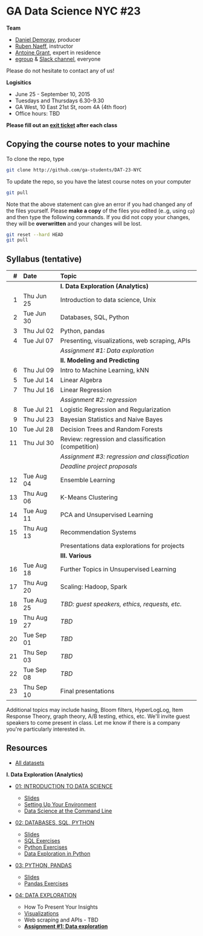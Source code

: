 # GA Data Science NYC #23

**Team**
- [Daniel Demoray](mailto:ddemoray@ga.co), producer
- [Ruben Naeff](mailto:rubennaeff@gmail.com), instructor
- [Antoine Grant](mailto:antoinejgrant@gmail.com), expert in residence
- [egroup](mailto:dat-nyc-23@ga-groups.com]) & [Slack channel](https://ganyceveningcourses.slack.com/messages/data-science-23/), everyone

Please do not hesitate to contact any of us!

**Logisitics**
- June 25 - September 10, 2015
- Tuesdays and Thursdays 6.30-9.30
- GA West, 10 East 21st St, room 4A (4th floor)
- Office hours: TBD

**Please fill out an
[exit ticket](https://docs.google.com/forms/d/1-3HioTz5qPSaqvDvUw1xXSQjGsgD9OVMtVaVWhPjgcg/viewform)
after each class**


## Copying the course notes to your machine

To clone the repo, type
```sh
git clone http://github.com/ga-students/DAT-23-NYC
```

To update the repo, so you have the latest course notes on your computer
```sh
git pull
```

Note that the above statement can give an error if you had changed any of the files yourself.
Please **make a copy** of the files you edited (e..g, using `cp`) and then type the following commands.
If you did not copy your changes, they will be **overwritten** and your changes will be lost.

```sh
git reset --hard HEAD
git pull
```

## Syllabus (tentative)

|  # | Date       | Topic                                               |
|---:|:-----------|:----------------------------------------------------|
|    |            | **I. Data Exploration (Analytics)**                 |
|  1 | Thu Jun 25 | Introduction to data science, Unix                  |
|  2 | Tue Jun 30 | Databases, SQL, Python                              |
|  3 | Thu Jul 02 | Python, pandas                                      |
|  4 | Tue Jul 07 | Presenting, visualizations, web scraping, APIs      |
|    |            | _Assignment #1: Data exploration_                   |
|    |            | **II. Modeling and Predicting**                     |
|  6 | Thu Jul 09 | Intro to Machine Learning, kNN                      |
|  5 | Tue Jul 14 | Linear Algebra                                      |
|  7 | Thu Jul 16 | Linear Regression                                   |
|    |            | _Assignment #2: regression_                         |
|  8 | Tue Jul 21 | Logistic Regression and Regularization              |
|  9 | Thu Jul 23 | Bayesian Statistics and Naive Bayes                 |
| 10 | Tue Jul 28 | Decision Trees and Random Forests                   |
| 11 | Thu Jul 30 | Review: regression and classification (competition) |
|    |            | _Assignment #3: regression and classification_      |
|    |            | _Deadline project proposals_                        |
| 12 | Tue Aug 04 | Ensemble Learning                                   |
| 13 | Thu Aug 06 | K-Means Clustering                                  |
| 14 | Tue Aug 11 | PCA and Unsupervised Learning                       |
| 15 | Thu Aug 13 | Recommendation Systems                              |
|    |            | Presentations data explorations for projects        |
|    |            | **III. Various**                                    |
| 16 | Tue Aug 18 | Further Topics in Unsupervised Learning             |
| 17 | Thu Aug 20 | Scaling: Hadoop, Spark                              |
| 18 | Tue Aug 25 | _TBD: guest speakers, ethics, requests, etc._       |
| 19 | Thu Aug 27 | _TBD_                                               |
| 20 | Tue Sep 01 | _TBD_                                               |
| 21 | Thu Sep 03 | _TBD_                                               |
| 22 | Tue Sep 08 | _TBD_                                               |
| 23 | Thu Sep 10 | Final presentations                                 |

Additional topics may include hasing, Bloom filters, HyperLogLog, Item Response Theory, graph theory, A/B testing, ethics, etc. We'll invite guest speakers to come present in class. Let me know if there is a company you're particularly interested in.


## Resources

- [All datasets](./data)

**I. Data Exploration (Analytics)**

- [01: INTRODUCTION TO DATA SCIENCE](./1_intro_to_data_science)
  - [Slides](./1_intro_to_data_science/gads23_01_intro.pdf)
  - [Setting Up Your Environment](./1_intro_to_data_science/setup.md)
  - [Data Science at the Command Line](./1_intro_to_data_science/unix.md)

- [02: DATABASES, SQL, PYTHON](./2_sql_python)
  - [Slides](./2_sql_python/gads23_02_sql_python.pdf)
  - [SQL Exercises](./2_sql_python/databases.md)
  - [Python Exercises](./2_sql_python/intro_to_python.ipynb)
  - [Data Exploration in Python](./2_sql_python/data_exploration_in_python.ipynb)

- [03: PYTHON, PANDAS](./3_pandas)
  - [Slides](./3_pandas/gads23_03.pdf)
  - [Pandas Exercises](./3_pandas/intro_to_pandas.ipynb)

- [04: DATA EXPLORATION](./4_presenting)
  - How To Present Your Insights
  - [Visualizations](./4_presenting/visualizations.ipynb)
  - Web scraping and APIs - TBD
  - **[Assignment #1: Data exploration](./4_presenting/assignment_01.md)**

<!-- **II. Modeling and Predicting** -->
